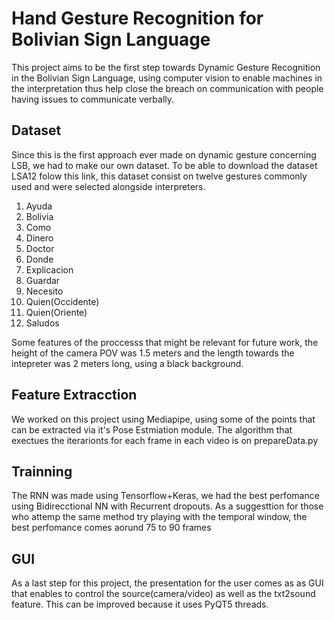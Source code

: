 # Hand Gesture Recognition for Bolivian Sign Language
This project aims to be the first step towards Dynamic Gesture Recognition in the Bolivian Sign Language, using computer vision to enable machines in the interpretation thus help close the breach on communication with people having issues to communicate verbally.


## Dataset


Since this is the first approach ever made on dynamic gesture concerning LSB, we had to make our own dataset. To be able to download the dataset LSA12 folow this link, this dataset consist on twelve gestures commonly used and were selected alongside interpreters.
1. Ayuda
2. Bolivia
3. Como
4. Dinero
5. Doctor
6. Donde
7. Explicacion
8. Guardar
9. Necesito
10. Quien(Occidente)
11. Quien(Oriente)
12. Saludos

Some features of the proccesss that might be relevant for future work, the height of the camera POV was 1.5 meters and the length towards the intepreter was 2 meters long, using a black background.

## Feature Extracction

We worked on this project using Mediapipe, using some of the points that can be extracted via it's Pose Estmiation module. The algorithm that exectues the iterarionts for each frame in each video is on prepareData.py

## Trainning

The RNN was made using Tensorflow+Keras, we had the best perfomance using Bidirecctional NN with Recurrent dropouts. As a suggesttion for those who attemp the same method try playing with the temporal window, the best perfomance comes aorund 75 to 90 frames

## GUI

As a last step for this project, the presentation for the user comes as as GUI that enables to control the source(camera/video) as well as the txt2sound feature. This can be improved because it uses PyQT5 threads.
